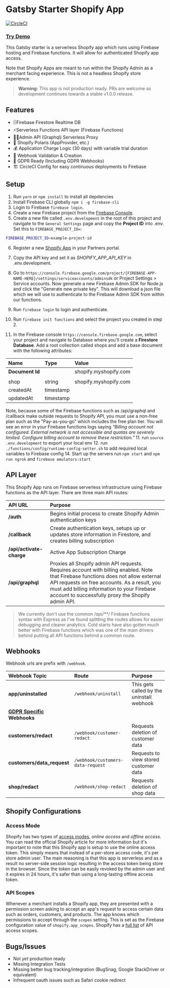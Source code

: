# Gatsby Starter Shopify App

[![CircleCI](https://circleci.com/gh/gil--/gatsby-starter-shopify-app.svg?style=svg)](https://circleci.com/gh/gil--/gatsby-starter-shopify-app)

### **[Try Demo](https://gatsby-starter-shopify-app.firebaseapp.com/install/)**

This Gatsby starter is a serverless Shopify app which runs using Firebase hosting and Firebase functions. It will allow for authenticated Shopify app access.

Note that Shopify Apps are meant to run within the Shopify Admin as a merchant facing experience. This is not a headless Shopify store experience.

> **Warning:** This app is not production ready. PRs are welcome as development continues towards a stable v1.0.0 release.

## Features
- 🗄Firebase Firestore Realtime DB
- ⚡️Serverless Functions API layer (Firebase Functions)
- 👩‍💼Admin API (Graphql) Serverless Proxy
- 🎨 Shopify Polaris (AppProvider, etc.)
- 💰 Application Charge  Logic (30 days) with variable trial duration
- 📡 Webhook Validation & Creation
- 🔑 GDPR Ready (Including GDPR Webhooks)
- 🏗 CircleCI Config for easy continuous deployments to Firebase

## Setup
1. Run `yarn` or `npm install` to install all depdencies
2. Install Firebase CLI globally `npm i -g firebase-cli`
3. Login to Firebase `firebase login`.
4. Create a new Firebase project from the [Firebase Console](https://console.firebase.google.com/).
5. Create a new file called `.env.development` in the root of this project and navigate to the `General Settings` page and copy the **Project ID** into .env. Set this to `FIREBASE_PROJECT_ID=`:

```bash
FIREBASE_PROJECT_ID=example-project-id
```

6. Register a new [Shopify App](https://partners.shopify.com) in your Partners portal.
7. Copy the API key and set it as *SHOPIFY_APP_API_KEY* in .env.development.
8. Go to `https://console.firebase.google.com/project/{FIREBASE-APP-NAME-HERE}/settings/serviceaccounts/adminsdk` or Project Settings > Service accounts. Now generate a new Firebase Admin SDK for Node.js and click the "Generate new private key". This will download a json file which we will use to authenticate to the Firebase Admin SDK from within our functions.

9. Run `firebase login` to login and authenticate.
10. Run `firebase init functions` and select the project you created in step 2.
12. In the Firebase console `https://console.firebase.google.com`, select your project and navigate to Database where you'll create a **Firestore Database**. Add a root collection called shops and add a base document with the following attributes:

| Name | Type | Value |
| :- | :- | :- |
| **Document Id** | | shopify.myshopify.com |
| |  |
| shop | string | shopify.myshopify.com |
| createdAt | timestamp | |
| updatedAt | timestamp | |

Note, because some of the Firebase functions such as /api/graphql and /callback make outside requests to Shopify API, you must use a non-free plan such as the "Pay-as-you-go" which includes the free plan tier. You will see an error in your Firebase functions logs saying *"Billing account not configured. External network is not accessible and quotas are severely limited. Configure billing account to remove these restriction."* 
11. run `source .env.development` to export your local env
12. run `./functions/config/runtime-config-setter.sh` 
to add required local variables to Firebase config
14. Start up the servers
run `npm start`
and `npm run ngrok`
and `firebase emulators:start`


## API Layer

This Shopify App runs on Firebase serverless infrastructure using Firebase functions as the API layer. There are three main API routes:

| API URL | Purpose |
| :- | :- |
| **/auth** | Begins initial process to create Shopify Admin authentication keys |
| **/callback** | Create authentication keys, setups up or updates store information in Firestore, and creates billing subscription |
| **/api/activate-charge** | Active App Subscription Charge |
| **/api/graphql** | Proxies all Shopify admin API requests. Requires account with billing enabled. Note that Firebase functions does not allow external API requests on free accounts. As a result, you must add billing information to your Firebase account to successfully proxy the Shopify admin API. |

> We currently don't use the common */api/**/* Firebase functions syntax with Express as I've found splitting the routes allows for easier debugging and clearer analytics. Cold starts have also gotten much better with Firebase functions which was one of the main drivers behind putting all API functions behind a common route.

## Webhooks

Webhook urls are prefix with `/webhook`.

| Webhook Topic | Route | Purpose |
| :- | :- | :- |
| **app/uninstalled** | `/webhook/uninstall` | This gets called by the uninstall webhook |
| **[GDPR Specific](https://help.shopify.com/en/api/guides/gdpr-resources) Webhooks** |  |  |
| **customers/redact** | `/webhook/customer-redact` | Requests deletion of customer data |
| **customers/data_request** | `/webhook/customers-data-request` | Requests to view stored customer data |
| **shop/redact** | `/webhook/shop-redact` | Requests deletion of shop data |

## Shopify Configurations

### Access Mode

Shopify has two types of [access modes](https://help.shopify.com/en/api/getting-started/authentication/oauth/api-access-modes), *online access* and *offline access*. You can read the official Shopify article for more information but it's important to note that this Shopify app is setup to use the online access token. This simply means that instead of a per-store access code, it's per store admin user. The main reasoning is that this app is serverless and as a result no server-side session logic resulting in the access token being store in the browser. Since the token can be easily revoked by the admin user and it expires in 24 hours, it's safer than using a long-lasting offline access token.

### API Scopes

Whenever a merchant installs a Shopify app, they are presented with a permission screen asking to accept an app's request to access certain data such as orders, customers, and products. The app knows which permissions to accept through the `scopes` setting. This is set as the Firebase configuration value of `shopify.app_scopes`. Shopify has a [full list](https://help.shopify.com/en/api/getting-started/authentication/oauth/scopes) of API access scopes.

## Bugs/Issues
- Not *yet* production ready
- Missing Integration Tests
- Missing better bug tracking/integration (BugSnag, Google StackDriver or equivalent)
- Infrequent oauth issues such as Safari cookie redirect
